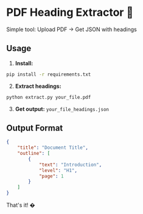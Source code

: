 # PDF Heading Extractor 📄

Simple tool: Upload PDF → Get JSON with headings

## Usage

1. **Install:**

```bash
pip install -r requirements.txt
```

2. **Extract headings:**

```bash
python extract.py your_file.pdf
```

3. **Get output:** `your_file_headings.json`

## Output Format

```json
{
	"title": "Document Title",
	"outline": [
		{
			"text": "Introduction",
			"level": "H1",
			"page": 1
		}
	]
}
```

That's it! �
